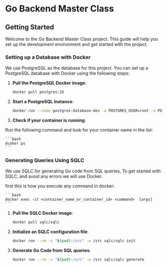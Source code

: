 # Go Backend Master Class

## Getting Started

Welcome to the Go Backend Master Class project. This guide will help you set up the development environment and get started with the project.

### Setting up a Database with Docker

We use PostgreSQL as the database for this project. You can set up a PostgreSQL database with Docker using the following steps:

1. **Pull the PostgreSQL Docker image**:

    ```bash
    docker pull postgres:15
    ```

2. **Start a PostgreSQL Instance**:

    ```bash
    docker run --name postgres-database-dev -e POSTGRES_USER=root -e POSTGRES_PASSWORD=mysecretpassword -p 5432:5432 -d postgres:15
    ```

3. **Check if your container is running**:

Run the following command and look for your container name in the list:

    ```bash
    dcoker ps
    ```

### Generating Queries Using SQLC 

We use SQLC for generating Go code from SQL queries, To get started with SQLC, and avoid any errors we will use Docker.

first this is how you execute any command in docker:

    ```bash
    docker exec -it <container_name_or_container_id> <command>  [args]
    ```

1. **Pull the SQLC Docker image**:

    ```bash
    docker pull sqlc/sqlc
    ```

2. **Initialize an SQLC configuration file**:

    ```bash
    docker run --rm -v "$(pwd):/src" -w /src sqlc/sqlc init
    ```

3. **Generate Go Code from SQL queries**:

    ```bash
    docker run --rm -v "$(pwd):/src" -w /src sqlc/sqlc generate
    ```